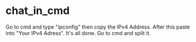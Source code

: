 # chat_in_cmd
Go to cmd and type "ipconfig" then copy the IPv4 Address.
After this paste into "Your IPv4 Adress".
It's all done.
Go to cmd and split it.
